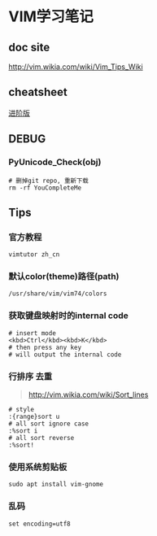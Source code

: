 VIM学习笔记
==========

doc site
--------

<http://vim.wikia.com/wiki/Vim_Tips_Wiki>

cheatsheet
----------

[进阶版](http://michael.peopleofhonoronly.com/vim/)

DEBUG
-----

### PyUnicode_Check(obj)

    # 删掉git repo, 重新下载
    rm -rf YouCompleteMe

Tips
----

### 官方教程

    vimtutor zh_cn

### 默认color(theme)路径(path)

    /usr/share/vim/vim74/colors

### 获取键盘映射时的internal code

    # insert mode
    <kbd>Ctrl</kbd><kbd>K</kbd>
    # then press any key
    # will output the internal code

### 行排序 去重

> <http://vim.wikia.com/wiki/Sort_lines>

    # style
    :{range}sort u
    # all sort ignore case
    :%sort i
    # all sort reverse
    :%sort!

### 使用系统剪贴板

    sudo apt install vim-gnome

### 乱码

    set encoding=utf8
